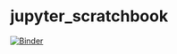 # jupyter_scratchbook

[![Binder](https://mybinder.org/badge.svg)](https://mybinder.org/v2/gh/yyu/jupyter_scratchbook/master?urlpath=tree/blank.ipynb)
